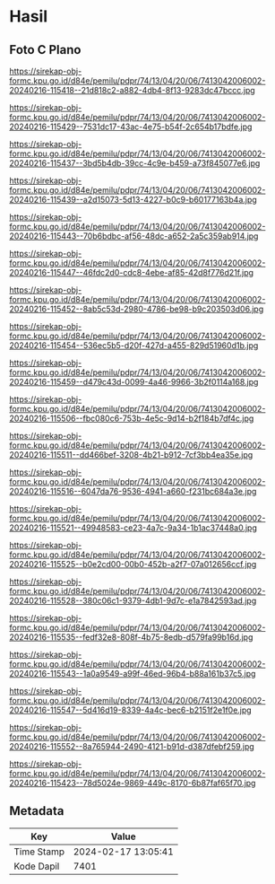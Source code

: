 # Hasil

## Foto C Plano

https://sirekap-obj-formc.kpu.go.id/d84e/pemilu/pdpr/74/13/04/20/06/7413042006002-20240216-115418--21d818c2-a882-4db4-8f13-9283dc47bccc.jpg

https://sirekap-obj-formc.kpu.go.id/d84e/pemilu/pdpr/74/13/04/20/06/7413042006002-20240216-115429--7531dc17-43ac-4e75-b54f-2c654b17bdfe.jpg

https://sirekap-obj-formc.kpu.go.id/d84e/pemilu/pdpr/74/13/04/20/06/7413042006002-20240216-115437--3bd5b4db-39cc-4c9e-b459-a73f845077e6.jpg

https://sirekap-obj-formc.kpu.go.id/d84e/pemilu/pdpr/74/13/04/20/06/7413042006002-20240216-115439--a2d15073-5d13-4227-b0c9-b60177163b4a.jpg

https://sirekap-obj-formc.kpu.go.id/d84e/pemilu/pdpr/74/13/04/20/06/7413042006002-20240216-115443--70b6bdbc-af56-48dc-a652-2a5c359ab914.jpg

https://sirekap-obj-formc.kpu.go.id/d84e/pemilu/pdpr/74/13/04/20/06/7413042006002-20240216-115447--46fdc2d0-cdc8-4ebe-af85-42d8f776d21f.jpg

https://sirekap-obj-formc.kpu.go.id/d84e/pemilu/pdpr/74/13/04/20/06/7413042006002-20240216-115452--8ab5c53d-2980-4786-be98-b9c203503d06.jpg

https://sirekap-obj-formc.kpu.go.id/d84e/pemilu/pdpr/74/13/04/20/06/7413042006002-20240216-115454--536ec5b5-d20f-427d-a455-829d51960d1b.jpg

https://sirekap-obj-formc.kpu.go.id/d84e/pemilu/pdpr/74/13/04/20/06/7413042006002-20240216-115459--d479c43d-0099-4a46-9966-3b2f0114a168.jpg

https://sirekap-obj-formc.kpu.go.id/d84e/pemilu/pdpr/74/13/04/20/06/7413042006002-20240216-115506--fbc080c6-753b-4e5c-9d14-b2f184b7df4c.jpg

https://sirekap-obj-formc.kpu.go.id/d84e/pemilu/pdpr/74/13/04/20/06/7413042006002-20240216-115511--dd466bef-3208-4b21-b912-7cf3bb4ea35e.jpg

https://sirekap-obj-formc.kpu.go.id/d84e/pemilu/pdpr/74/13/04/20/06/7413042006002-20240216-115516--6047da76-9536-4941-a660-f231bc684a3e.jpg

https://sirekap-obj-formc.kpu.go.id/d84e/pemilu/pdpr/74/13/04/20/06/7413042006002-20240216-115521--49948583-ce23-4a7c-9a34-1b1ac37448a0.jpg

https://sirekap-obj-formc.kpu.go.id/d84e/pemilu/pdpr/74/13/04/20/06/7413042006002-20240216-115525--b0e2cd00-00b0-452b-a2f7-07a012656ccf.jpg

https://sirekap-obj-formc.kpu.go.id/d84e/pemilu/pdpr/74/13/04/20/06/7413042006002-20240216-115528--380c06c1-9379-4db1-9d7c-e1a7842593ad.jpg

https://sirekap-obj-formc.kpu.go.id/d84e/pemilu/pdpr/74/13/04/20/06/7413042006002-20240216-115535--fedf32e8-808f-4b75-8edb-d579fa99b16d.jpg

https://sirekap-obj-formc.kpu.go.id/d84e/pemilu/pdpr/74/13/04/20/06/7413042006002-20240216-115543--1a0a9549-a99f-46ed-96b4-b88a161b37c5.jpg

https://sirekap-obj-formc.kpu.go.id/d84e/pemilu/pdpr/74/13/04/20/06/7413042006002-20240216-115547--5d416d19-8339-4a4c-bec6-b2151f2e1f0e.jpg

https://sirekap-obj-formc.kpu.go.id/d84e/pemilu/pdpr/74/13/04/20/06/7413042006002-20240216-115552--8a765944-2490-4121-b91d-d387dfebf259.jpg

https://sirekap-obj-formc.kpu.go.id/d84e/pemilu/pdpr/74/13/04/20/06/7413042006002-20240216-115423--78d5024e-9869-449c-8170-6b87faf65f70.jpg


## Metadata

| Key        | Value               |
| ---------- | ------------------- |
| Time Stamp | 2024-02-17 13:05:41 |
| Kode Dapil | 7401                |



